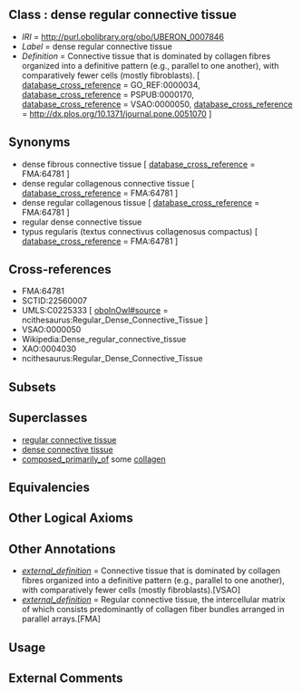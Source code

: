 
## Class : dense regular connective tissue

 * *IRI* = http://purl.obolibrary.org/obo/UBERON_0007846
 * *Label* = dense regular connective tissue
 * *Definition* = Connective tissue that is dominated by collagen fibres organized into a definitive pattern (e.g., parallel to one another), with comparatively fewer cells (mostly fibroblasts). [ [database_cross_reference](../../ef/oboInOwl#hasDbXref.md) = GO_REF:0000034, [database_cross_reference](../../ef/oboInOwl#hasDbXref.md) = PSPUB:0000170, [database_cross_reference](../../ef/oboInOwl#hasDbXref.md) = VSAO:0000050, [database_cross_reference](../../ef/oboInOwl#hasDbXref.md) = http://dx.plos.org/10.1371/journal.pone.0051070 ]

## Synonyms

 * dense fibrous connective tissue [ [database_cross_reference](../../ef/oboInOwl#hasDbXref.md) = FMA:64781 ]
 * dense regular collagenous connective tissue [ [database_cross_reference](../../ef/oboInOwl#hasDbXref.md) = FMA:64781 ]
 * dense regular collagenous tissue [ [database_cross_reference](../../ef/oboInOwl#hasDbXref.md) = FMA:64781 ]
 * regular dense connective tissue
 * typus regularis (textus connectivus collagenosus compactus) [ [database_cross_reference](../../ef/oboInOwl#hasDbXref.md) = FMA:64781 ]

## Cross-references

 * FMA:64781
 * SCTID:22560007
 * UMLS:C0225333 [ [oboInOwl#source](../../ce/oboInOwl#source.md) = ncithesaurus:Regular_Dense_Connective_Tissue ]
 * VSAO:0000050
 * Wikipedia:Dense_regular_connective_tissue
 * XAO:0004030
 * ncithesaurus:Regular_Dense_Connective_Tissue

## Subsets


## Superclasses

 * [regular connective tissue](../../UBERON/45/UBERON_0007845.md)
 * [dense connective tissue](../../UBERON/23/UBERON_0011823.md)
 * [composed_primarily_of](../../UBREL/02/UBREL_0000002.md) some [collagen](../../GO/81/GO_0005581.md)

## Equivalencies


## Other Logical Axioms


## Other Annotations

 * *[external_definition](../../UBPROP/01/UBPROP_0000001.md)* = Connective tissue that is dominated by collagen fibres organized into a definitive pattern (e.g., parallel to one another), with comparatively fewer cells (mostly fibroblasts).[VSAO]
 * *[external_definition](../../UBPROP/01/UBPROP_0000001.md)* = Regular connective tissue, the intercellular matrix of which consists predominantly of collagen fiber bundles arranged in parallel arrays.[FMA]

## Usage


## External Comments

